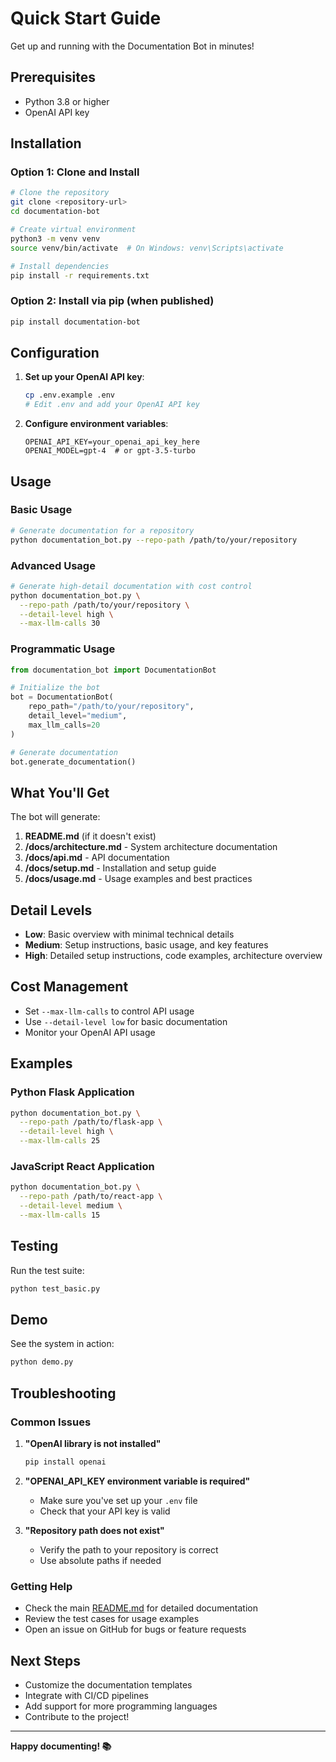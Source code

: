 # Quick Start Guide

Get up and running with the Documentation Bot in minutes!

## Prerequisites

- Python 3.8 or higher
- OpenAI API key

## Installation

### Option 1: Clone and Install

```bash
# Clone the repository
git clone <repository-url>
cd documentation-bot

# Create virtual environment
python3 -m venv venv
source venv/bin/activate  # On Windows: venv\Scripts\activate

# Install dependencies
pip install -r requirements.txt
```

### Option 2: Install via pip (when published)

```bash
pip install documentation-bot
```

## Configuration

1. **Set up your OpenAI API key**:
   ```bash
   cp .env.example .env
   # Edit .env and add your OpenAI API key
   ```

2. **Configure environment variables**:
   ```env
   OPENAI_API_KEY=your_openai_api_key_here
   OPENAI_MODEL=gpt-4  # or gpt-3.5-turbo
   ```

## Usage

### Basic Usage

```bash
# Generate documentation for a repository
python documentation_bot.py --repo-path /path/to/your/repository
```

### Advanced Usage

```bash
# Generate high-detail documentation with cost control
python documentation_bot.py \
  --repo-path /path/to/your/repository \
  --detail-level high \
  --max-llm-calls 30
```

### Programmatic Usage

```python
from documentation_bot import DocumentationBot

# Initialize the bot
bot = DocumentationBot(
    repo_path="/path/to/your/repository",
    detail_level="medium",
    max_llm_calls=20
)

# Generate documentation
bot.generate_documentation()
```

## What You'll Get

The bot will generate:

1. **README.md** (if it doesn't exist)
2. **/docs/architecture.md** - System architecture documentation
3. **/docs/api.md** - API documentation
4. **/docs/setup.md** - Installation and setup guide
5. **/docs/usage.md** - Usage examples and best practices

## Detail Levels

- **Low**: Basic overview with minimal technical details
- **Medium**: Setup instructions, basic usage, and key features
- **High**: Detailed setup instructions, code examples, architecture overview

## Cost Management

- Set `--max-llm-calls` to control API usage
- Use `--detail-level low` for basic documentation
- Monitor your OpenAI API usage

## Examples

### Python Flask Application

```bash
python documentation_bot.py \
  --repo-path /path/to/flask-app \
  --detail-level high \
  --max-llm-calls 25
```

### JavaScript React Application

```bash
python documentation_bot.py \
  --repo-path /path/to/react-app \
  --detail-level medium \
  --max-llm-calls 15
```

## Testing

Run the test suite:

```bash
python test_basic.py
```

## Demo

See the system in action:

```bash
python demo.py
```

## Troubleshooting

### Common Issues

1. **"OpenAI library is not installed"**
   ```bash
   pip install openai
   ```

2. **"OPENAI_API_KEY environment variable is required"**
   - Make sure you've set up your `.env` file
   - Check that your API key is valid

3. **"Repository path does not exist"**
   - Verify the path to your repository is correct
   - Use absolute paths if needed

### Getting Help

- Check the main [README.md](README.md) for detailed documentation
- Review the test cases for usage examples
- Open an issue on GitHub for bugs or feature requests

## Next Steps

- Customize the documentation templates
- Integrate with CI/CD pipelines
- Add support for more programming languages
- Contribute to the project!

---

**Happy documenting! 📚** 